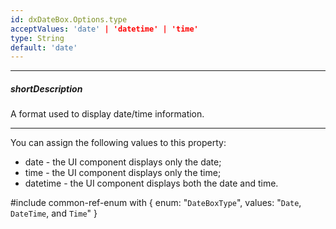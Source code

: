 ```yaml
---
id: dxDateBox.Options.type
acceptValues: 'date' | 'datetime' | 'time'
type: String
default: 'date'
---
```

---
##### shortDescription
A format used to display date/time information.

---
You can assign the following values to this property:

- date - the UI component displays only the date;
- time - the UI component displays only the time;
- datetime - the UI component displays both the date and time.

#include common-ref-enum with {
    enum: "`DateBoxType`",
    values: "`Date`, `DateTime`, and `Time`"
}